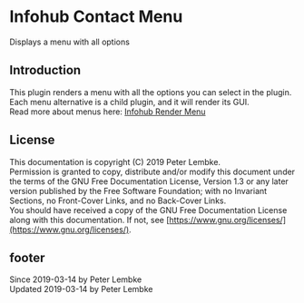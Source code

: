 # Infohub Contact Menu

Displays a menu with all options

## Introduction

This plugin renders a menu with all the options you can select in the plugin.  
Each menu alternative is a child plugin, and it will render its GUI.  
Read more about menus here: [Infohub Render Menu](plugin,infohub_rendermenu)

## License

This documentation is copyright (C) 2019 Peter Lembke.  
Permission is granted to copy, distribute and/or modify this document under the terms of the GNU Free Documentation
License, Version 1.3 or any later version published by the Free Software Foundation; with no Invariant Sections, no
Front-Cover Links, and no Back-Cover Links.  
You should have received a copy of the GNU Free Documentation License along with this documentation. If not,
see [https://www.gnu.org/licenses/](https://www.gnu.org/licenses/).

## footer

Since 2019-03-14 by Peter Lembke  
Updated 2019-03-14 by Peter Lembke
